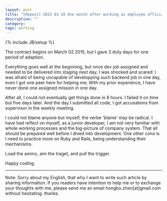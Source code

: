 ```yaml
---
layout: post
title: "[Repost] 2015 03 28 One month after working as employee officially."
description: ""
category:
tags: working
---
```

{% include JB/setup %}

<p>
  The contract begins on March 02 2015, but I gave 3 duty days for one period of adaption.
</p>
<p>
  Everything goes well at the beginning, but once dev job assigned and needed to be delivered into staging
  next day, I was shocked and scared: I was afraid of being uncapable of developping such backend job in one
  day, even I got one peer here for helping me; With my prior experience, I have never done one assigned mission
  in one day.
</p>
<p>
  After all, I could not eventually get things done in 8 hours. I failed it on time but five days later. And the day
  I submitted all code, I got accusations from supervisor in the weekly meeting.
</p>
<p>
  I could not blame anyone but myself, the verbe 'blame' may be radical. I have had reflect on myself, as a junior developer,
  I am not very familiar with whole working processes and the big-picture of company system. That all should be prepared well before
  I dived into development. One other cons is I need to practice more on Ruby and Rails, being understanding their mechanisms.
</p>
<p>
  Load the ammo, aim the traget, and pull the trigger.
</p>
<p>
  Happy coding.
</p>
<hr/>
<p>
  Note: Sorry about my English, that why I want to write such article by sharing information. If you readers have intention to help me or to exchange your thoughts with me, please send me an email hongbo.zhen[at]gmail.com without hesitating. thanks.
</p>